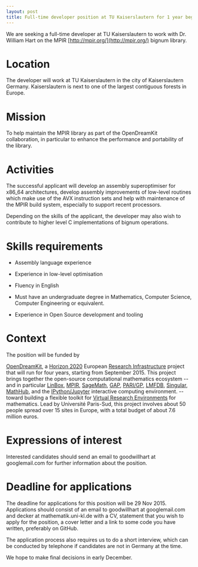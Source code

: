 ```yaml
---
layout: post
title: Full-time developer position at TU Kaiserslautern for 1 year beginning March 2016
---
```


We are seeking a full-time developer at TU Kaiserslautern to work with Dr. William Hart on the MPIR [http://mpir.org/](http://mpir.org/) bignum library.

# Location

The developer will work at TU Kaiserslautern in the city of Kaiserslautern Germany. Kaiserslautern is next to one of the largest contiguous forests in Europe.

# Mission

To help maintain the MPIR library as part of the OpenDreamKit collaboration, in particular to enhance the performance and portability of the library.

# Activities

The successful applicant will develop an assembly superoptimiser for x86_64 architectures, develop assembly improvements of low-level routines which make use of the AVX instruction sets and help with maintenance of the MPIR build system, especially to support recent processors.

Depending on the skills of the applicant, the developer may also wish to contribute to higher level C implementations of bignum operations.

# Skills requirements

- Assembly language experience

- Experience in low-level optimisation

- Fluency in English

- Must have an undergraduate degree in Mathematics, Computer Science, Computer Engineering or equivalent.

- Experience in Open Source development and tooling

# Context

The position will be funded by

[OpenDreamKit](http://opendreamkit.org), a
[Horizon 2020](https://ec.europa.eu/programmes/horizon2020/)
European [Research Infrastructure](https://ec.europa.eu/programmes/horizon2020/en/h2020-section/european-research-infrastructures-including-e-infrastructures)
project that will run for four years, starting from September
2015. This project brings together the open-source computational
mathematics ecosystem -- and in particular
[LinBox](http://linalg.org/),
[MPIR](http://mpir.org),
[SageMath](http://sagemath.org/),
[GAP](http://www.gap-system.org/),
[PARI/GP](http://pari.math.u-bordeaux.fr/),
[LMFDB](http://lmfdb.org/),
[Singular](http://www.singular.uni-kl.de/),
[MathHub](https://mathhub.info/),
and the
[IPython/Jupyter](http://jupyter.org/) interactive computing
environment.
-- toward building a
flexible toolkit for
[Virtual Research Environments](http://www.2020-horizon.com/e-Infrastructures-for-virtual-research-environments-%28VRE%29-i1490.html)
for mathematics. Lead by Université Paris-Sud, this project involves
about 50 people spread over 15 sites in Europe, with a total budget of
about 7.6 million euros.

# Expressions of interest

Interested candidates should send an email to goodwillhart at googlemail.com for further information about the position.

# Deadline for applications

The deadline for applications for this position will be 29 Nov 2015. Applications should consist of an email to goodwillhart at googlemail.com and decker at mathematik.uni-kl.de with a CV, statement that you wish to apply for the position, a cover letter and a link to some code you have written, preferably on GitHub.

The application process also requires us to do a short interview, which can be conducted by telephone if candidates are not in Germany at the time.

We hope to make final decisions in early December.

